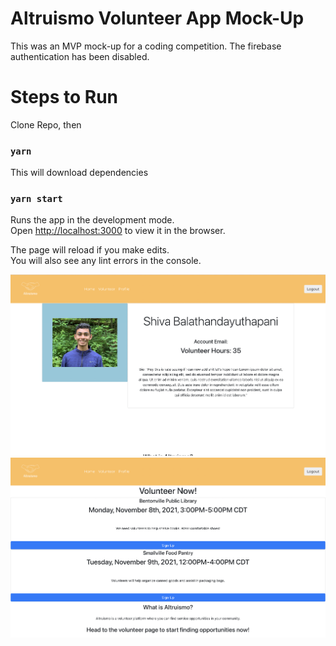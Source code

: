 # Altruismo Volunteer App Mock-Up

This was an MVP mock-up for a coding competition. The firebase authentication has been disabled. 

# Steps to Run

Clone Repo, then 

### `yarn`

This will download dependencies

### `yarn start`

Runs the app in the development mode.\
Open [http://localhost:3000](http://localhost:3000) to view it in the browser.

The page will reload if you make edits.\
You will also see any lint errors in the console.

![Profile Page](https://github.com/shivabalanb/altruisio_v1/blob/main/src/components/previews/profilePage.png)
![Volunteer Page](https://github.com/shivabalanb/altruisio_v1/blob/main/src/components/previews/volunteerPage.png)


